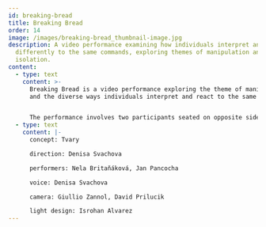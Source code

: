```yaml
---
id: breaking-bread
title: Breaking Bread
order: 14
image: /images/breaking-bread_thumbnail-image.jpg
description: A video performance examining how individuals interpret and react
  differently to the same commands, exploring themes of manipulation and
  isolation.
content:
  - type: text
    content: >-
      Breaking Bread is a video performance exploring the theme of manipulation
      and the diverse ways individuals interpret and react to the same commands.


      The performance involves two participants seated on opposite sides of a round table, separated by a wall. Although physically and mentally isolated, they remain aware of each other's presence. Both participants receive identical instructions through headphones, beginning with an awareness of their own bodies. As the performance progresses, the commands escalate from simple motivational cues to increasingly absurd directives, highlighting the variations in human response.
  - type: text
    content: |-
      concept: Tvary

      direction: Denisa Svachova

      performers: Nela Britaňáková, Jan Pancocha

      voice: Denisa Svachova

      camera: Giullio Zannol, David Prilucik

      light design: Isrohan Alvarez
---
```

